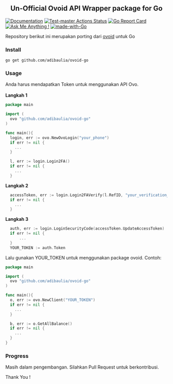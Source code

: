 ## <center> Un-Official Ovoid API Wrapper package for Go
[![Documentation](https://godoc.org/github.com/adibaulia/ovoid-go?status.svg)](http://godoc.org/github.com/adibaulia/ovoid-go) [![Test-master Actions Status](https://github.com/adibaulia/ovoid-go/workflows/Test/badge.svg)](https://github.com/adibaulia/ovoid-go/actions) [![Go Report Card](https://goreportcard.com/badge/github.com/adibaulia/ovoid-go)](https://goreportcard.com/report/github.com/adibaulia/ovoid-go) [![Ask Me Anything !](https://img.shields.io/badge/Ask%20me-anything-1abc9c.svg)](https://gitHub.com/adibaulia) [![made-with-Go](https://img.shields.io/badge/Made%20with-Go-1f425f.svg)](http://golang.org) 
</center>

Repository berikut ini merupakan porting dari [ovoid](https://github.com/lintangtimur/ovoid) untuk Go 

### Install
```
go get github.com/adibaulia/ovoid-go
```

### Usage
Anda harus mendapatkan Token untuk menggunakan API Ovo.
<br>
<br>
<b>Langkah 1</b>
```go
package main

import (
  ovo "github.com/adibaulia/ovoid-go"
)

func main(){
  login, err := ovo.NewOvoLogin("your_phone")
  if err != nil {
    ...
  }

  l, err := login.Login2FA()
  if err != nil {
    ...
  }

```

<b>Langkah 2</b>

```go
  accessToken, err := login.Login2FAVerify(l.RefID, "your_verification_code")
  if err != nil {
    ...
  }
```
<b>Langkah 3</b>
```go
  auth, err := login.LoginSecurityCode(accessToken.UpdateAccessToken)
  if err != nil {
      ...
  }
  YOUR_TOKEN := auth.Token

```

Lalu gunakan YOUR_TOKEN untuk menggunakan package ovoid. Contoh: 
```go
package main

import (
  ovo "github.com/adibaulia/ovoid-go"
)

func main(){
  o, err := ovo.NewClient("YOUR_TOKEN")
  if err != nil {
    ...
  }

  b, err := o.GetAllBalance()
  if err != nil {
    ...
  }
}
```
### Progress

Masih dalam pengembangan. Silahkan Pull Request untuk berkontribusi. 

Thank You !
